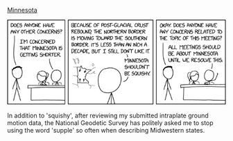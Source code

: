 [Minnesota](https://xkcd.com/2887)

![Minnesota](./random_comic.png)

In addition to 'squishy', after reviewing my submitted intraplate ground motion data, the National Geodetic Survey has politely asked me to stop using the word 'supple' so often when describing Midwestern states.

